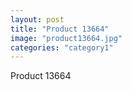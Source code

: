 ```yaml
---
layout: post
title: "Product 13664"
image: "product13664.jpg"
categories: "category1"
---
```

Product 13664
